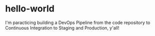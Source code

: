 # hello-world
I'm paracticing building a DevOps Pipeline from the code repository 
to Continuous Integration to Staging and Production, y'all! 
